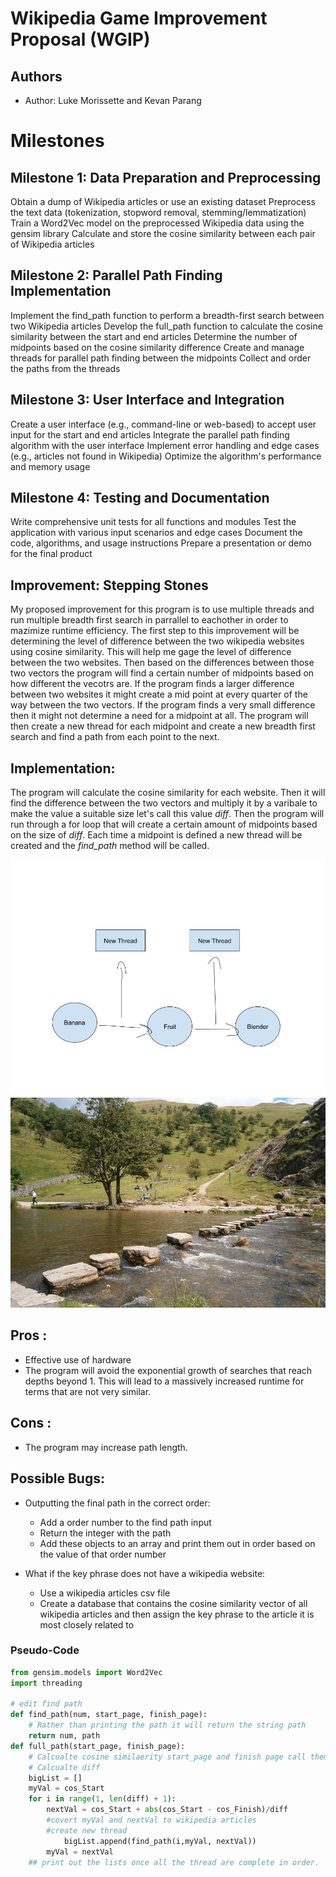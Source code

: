 # Wikipedia Game Improvement Proposal (WGIP)

## Authors
- Author: Luke Morissette and Kevan Parang

# Milestones
## Milestone 1: Data Preparation and Preprocessing
Obtain a dump of Wikipedia articles or use an existing dataset
Preprocess the text data (tokenization, stopword removal, stemming/lemmatization)
Train a Word2Vec model on the preprocessed Wikipedia data using the gensim library
Calculate and store the cosine similarity between each pair of Wikipedia articles

## Milestone 2: Parallel Path Finding Implementation 
Implement the find_path function to perform a breadth-first search between two Wikipedia articles
Develop the full_path function to calculate the cosine similarity between the start and end articles
Determine the number of midpoints based on the cosine similarity difference
Create and manage threads for parallel path finding between the midpoints
Collect and order the paths from the threads

## Milestone 3: User Interface and Integration 
Create a user interface (e.g., command-line or web-based) to accept user input for the start and end articles
Integrate the parallel path finding algorithm with the user interface
Implement error handling and edge cases (e.g., articles not found in Wikipedia)
Optimize the algorithm's performance and memory usage

## Milestone 4: Testing and Documentation 
Write comprehensive unit tests for all functions and modules
Test the application with various input scenarios and edge cases
Document the code, algorithms, and usage instructions
Prepare a presentation or demo for the final product


## Improvement: Stepping Stones

My proposed improvement for this program is to use multiple threads and run multiple breadth first search in parrallel to eachother in order to mazimize runtime efficiency. The first step to this improvement will be determining the level of difference between the two wikipedia websites using cosine similarity. This will help me gage the level of difference between the two websites. Then based on the differences between those two vectors the program will find a certain number of midpoints based on how different the vecotrs are. If the program finds a larger difference between two websites it might create a mid point at every quarter of the way between the two vectors. If the program finds a very small difference then it might not determine a need for a midpoint at all. The program will then create a new thread for each midpoint and create a new breadth first search and find a path from each point to the next.

## Implementation:
The program will calculate the cosine similarity for each website. Then it will find the difference between the two vectors and multiply it by a varibale to make the value a suitable size let's call this value _diff_. Then the program will run through a for loop that will create a certain amount of midpoints based on the size of _diff_. Each time a midpoint is defined a new thread will be created and the _find_path_ method will be called.

![Silly Drawing](./Silly_Drawing.jpg)
![Stepping Stones](./Stepping_Stones.jpg)

## Pros :

* Effective use of hardware
* The program will avoid the exponential growth of searches that reach depths beyond 1. This will lead to a massively increased runtime for terms that are not very similar.

## Cons :

* The program may increase path length.

## Possible Bugs:

* Outputting the final path in the correct order:
    * Add a order number to the find path input
    * Return the integer with the path
    * Add these objects to an array and print them out in order based on the value of that order number

* What if the key phrase does not have a wikipedia website:
    * Use a wikipedia articles csv file
    * Create a database that contains the cosine similarity vector of all wikipedia articles and then assign the key phrase to the article it is most closely related to



### Pseudo-Code

```python
from gensim.models import Word2Vec
import threading

# edit find path
def find_path(num, start_page, finish_page):
    # Rather than printing the path it will return the string path
    return num, path
def full_path(start_page, finish_page):
    # Calcualte cosine similaerity start_page and finish page call them cos_Start and cos_Finish
    # Calcualte diff
    bigList = []
    myVal = cos_Start
    for i in range(1, len(diff) + 1):
        nextVal = cos_Start + abs(cos_Start - cos_Finish)/diff
        #covert myVal and nextVal to wikipedia articles
        #create new thread
            bigList.append(find_path(i,myVal, nextVal))
        myVal = nextVal
    ## print out the lists once all the thread are complete in order.
```
